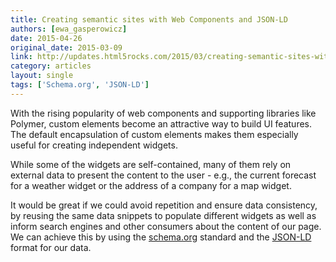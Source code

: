 ```yaml
---
title: Creating semantic sites with Web Components and JSON-LD
authors: [ewa_gasperowicz]
date: 2015-04-26
original_date: 2015-03-09
link: http://updates.html5rocks.com/2015/03/creating-semantic-sites-with-web-components-and-jsonld
category: articles
layout: single
tags: ['Schema.org', 'JSON-LD']
---
```


With the rising popularity of web components and supporting libraries like Polymer, custom elements become an attractive way to build UI features. The default encapsulation of custom elements makes them especially useful for creating independent widgets.

While some of the widgets are self-contained, many of them rely on external data to present the content to the user - e.g., the current forecast for a weather widget or the address of a company for a map widget.

It would be great if we could avoid repetition and ensure data consistency, by reusing the same data snippets to populate different widgets as well as inform search engines and other consumers about the content of our page. We can achieve this by using the [schema.org](http://schema.org/) standard and the [JSON-LD](http://www.w3.org/TR/json-ld/) format for our data.

<!-- Excerpt -->
